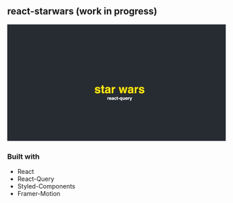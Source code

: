 ## react-starwars **(work in progress)**

!["react-starwars - preview"](https://github.com/johncabang/react-starwars/blob/main/docs/react-starwars-preview-001.gif?raw=true)

### Built with

- React
- React-Query
- Styled-Components
- Framer-Motion
